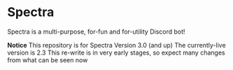 # Spectra
Spectra is a multi-purpose, for-fun and for-utility Discord bot!

**Notice**
This repository is for Spectra Version 3.0 (and up)
The currently-live version is 2.3
This re-write is in very early stages, so expect many changes from what can be seen now
